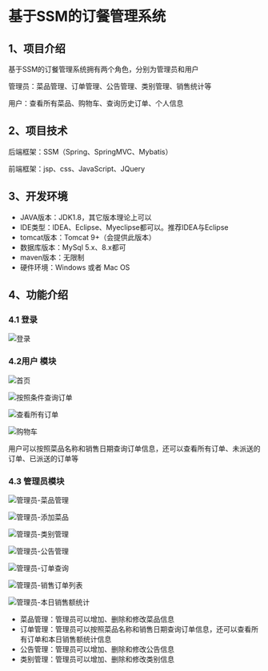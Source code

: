 # 基于SSM的订餐管理系统



## 1、项目介绍

基于SSM的订餐管理系统拥有两个角色，分别为管理员和用户

管理员：菜品管理、订单管理、公告管理、类别管理、销售统计等

用户：查看所有菜品、购物车、查询历史订单、个人信息


## 2、项目技术

后端框架：SSM（Spring、SpringMVC、Mybatis）

前端框架：jsp、css、JavaScript、JQuery

## 3、开发环境

- JAVA版本：JDK1.8，其它版本理论上可以
- IDE类型：IDEA、Eclipse、Myeclipse都可以。推荐IDEA与Eclipse
- tomcat版本：Tomcat 9+（会提供此版本）
- 数据库版本：MySql 5.x、8.x都可
- maven版本：无限制
- 硬件环境：Windows 或者 Mac OS


## 4、功能介绍

### 4.1 登录

![登录](https://project-images-1256969109.cos.ap-chongqing.myqcloud.com/Typora-Images/202206111847442.jpg)

### 4.2用户 模块

![首页](https://project-images-1256969109.cos.ap-chongqing.myqcloud.com/Typora-Images/202206111848287.jpg)

![按照条件查询订单](https://project-images-1256969109.cos.ap-chongqing.myqcloud.com/Typora-Images/202206111848137.jpg)

![查看所有订单](https://project-images-1256969109.cos.ap-chongqing.myqcloud.com/Typora-Images/202206111848489.jpg)

![购物车](https://project-images-1256969109.cos.ap-chongqing.myqcloud.com/Typora-Images/202206111848631.jpg)

用户可以按照菜品名称和销售日期查询订单信息，还可以查看所有订单、未派送的订单、已派送的订单等

### 4.3 管理员模块

![管理员-菜品管理](https://project-images-1256969109.cos.ap-chongqing.myqcloud.com/Typora-Images/202206111847475.jpg)

![管理员-添加菜品](https://project-images-1256969109.cos.ap-chongqing.myqcloud.com/Typora-Images/202206111847355.jpg)

![管理员-类别管理](https://project-images-1256969109.cos.ap-chongqing.myqcloud.com/Typora-Images/202206111847312.jpg)

![管理员-公告管理](https://project-images-1256969109.cos.ap-chongqing.myqcloud.com/Typora-Images/202206111847001.jpg)

![管理员-订单查询](https://project-images-1256969109.cos.ap-chongqing.myqcloud.com/Typora-Images/202206111847289.jpg)

![管理员-销售订单列表](https://project-images-1256969109.cos.ap-chongqing.myqcloud.com/Typora-Images/202206111847788.jpg)

![管理员-本日销售额统计](https://project-images-1256969109.cos.ap-chongqing.myqcloud.com/Typora-Images/202206111847107.jpg)

- 菜品管理：管理员可以增加、删除和修改菜品信息
- 订单管理：管理员可以按照菜品名称和销售日期查询订单信息，还可以查看所有订单和本日销售额统计信息
- 公告管理：管理员可以增加、删除和修改公告信息
- 类别管理：管理员可以增加、删除和修改类别信息


